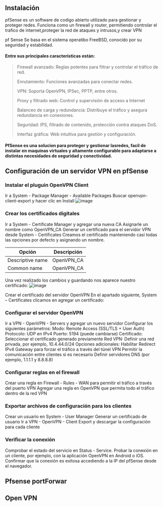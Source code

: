 ## Instalación

pfSense es un software de codigo abierto utilizado para gestionar y proteger redes. Funciona como un firewall  y router, permitiendo controlar el trafico de internet,proteger la red de ataques y intrusos,y crear VPN 

pf Sense Se basa en el sistema operatibo  FreeBSD, conocido por su seguridad y estabilidad.

#### Entre sus principales características están:

>
>Firewall avanzado: Reglas potentes para filtrar y controlar el tráfico de red.
>
>Enrutamiento: Funciones avanzadas para conectar redes.
>
>VPN: Soporta OpenVPN, IPSec, PPTP, entre otros.
>
>Proxy y filtrado web: Control y supervisión de acceso a Internet 
>
>Balanceo de carga y redundancia: Distribuye el tráfico y asegura redundancia en conexiones.
>
>Seguridad: IPS, filtrado de contenido, protección contra ataques DoS.
>
>Interfaz gráfica: Web intuitiva para gestión y configuración.
>
>
#### PfSense es una solucion para proteger y gestionar lasredes, facil de instalar en maquinas virtuales y altamente configurable para adaptarse a distintas necesidades de seguridad y conectividad.
## Configuración de un servidor VPN en pfSense

### Instalar el pluguin OpenVPN Client
Ir a System - Package Manager - Available Packages
Buscar openvpn-client-export y hacer clic en Install
![image](https://github.com/user-attachments/assets/5bf56a2e-9477-4872-9827-3c4a368dc0c2)



### Crear los certificados digitales
Ir a System - Certificate Manager y agregar una nueva CA
Asignarle un nombre como OpenVPN_CA
Generar un certificado para el servidor VPN desde System - Certificates
Creamos el certificado manteniendo casi todas las opciones por defecto y asignando un nombre.

| Opción  | Descripción |
| ------------- | ------------- |
| Descriptive name  | OpenVPN_CA  |
| Common name  | OpenVPN_CA  |

Una vez realizado los cambios y guardando nos aparece nuestro certificado:
![image](https://github.com/user-attachments/assets/e7b3372c-cc16-446c-adf0-674b7d818663)


Crear el certificado del servidor OpenVPN
En el apartado siguiente, System – Certificates clicamos en agregar un certificado:

### Configurar el servidor OpenVPN
Ir a VPN - OpenVPN - Servers y agregar un nuevo servidor
Configurar los siguientes parámetros:
Modo: Remote Access (SSL/TLS + User Auth)
Protocolo: UDP en IPv4
Puerto: 5194 (puede cambiarse)
Certificado: Seleccionar el certificado generado previamente
Red VPN: Definir una red privada, por ejemplo, 10.4.44.0/24
Opciones adicionales:
Habilitar Redirect IPv4 Gateway para forzar el tráfico a través del túnel VPN
Permitir la comunicación entre clientes si es necesario
Definir servidores DNS (por ejemplo, 1.1.1.1 y 8.8.8.8)

### Configurar reglas en el firewall
Crear una regla en Firewall - Rules - WAN para permitir el tráfico a través del puerto VPN
Agregar una regla en OpenVPN que permita todo el tráfico dentro de la red VPN

### Exportar archivos de configuración para los clientes
Crear un usuario en System - User Manager
Generar un certificado de usuario
Ir a VPN - OpenVPN - Client Export y descargar la configuración para cada cliente

### Verificar la conexión
Comprobar el estado del servicio en Status - Service.
Probar la conexión en un cliente, por ejemplo, con la aplicación OpenVPN en Android o iOS.
Confirmar que la conexión es exitosa accediendo a la IP del pfSense desde el navegador.


## Pfsense portForwar

## Open VPN

